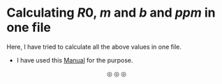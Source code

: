 # Calculating $R0$, $m$ and $b$ and $ppm$ in one file
Here, I have tried to calculate all the above values in one file.

* I have used this [Manual](https://cdn.sparkfun.com/datasheets/Sensors/Biometric/MQ-3%20ver1.3%20-%20Manual.pdf) for the purpose.

<p align="center">
&#9678; &#9678; &#9678;
</p>
